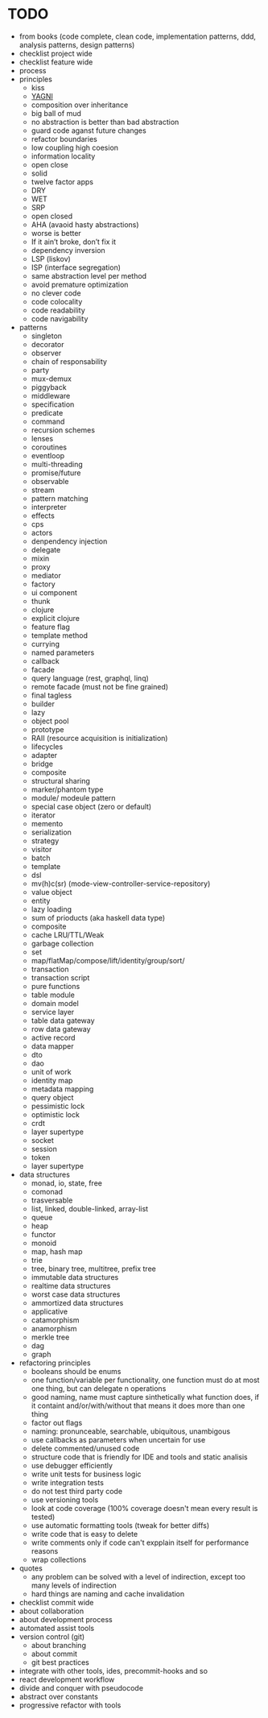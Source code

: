 # TODO

- from books (code complete, clean code, implementation patterns, ddd, analysis patterns, design patterns)
- checklist project wide
- checklist feature wide
- process
- principles
  - kiss
  - [YAGNI](https://en.wikipedia.org/wiki/You_aren%27t_gonna_need_it)
  - composition over inheritance
  - big ball of mud
  - no abstraction is better than bad abstraction
  - guard code aganst future changes
  - refactor boundaries
  - low coupling high coesion
  - information locality
  - open close
  - solid
  - twelve factor apps
  - DRY
  - WET
  - SRP
  - open closed
  - AHA (avaoid hasty abstractions)
  - worse is better
  - If it ain’t broke, don’t fix it
  - dependency inversion
  - LSP (liskov)
  - ISP (interface segregation)
  - same abstraction level per method
  - avoid premature optimization
  - no clever code
  - code colocality
  - code readability
  - code navigability
- patterns
  - singleton
  - decorator
  - observer
  - chain of responsability
  - party
  - mux-demux
  - piggyback
  - middleware
  - specification
  - predicate
  - command
  - recursion schemes
  - lenses
  - coroutines
  - eventloop
  - multi-threading
  - promise/future
  - observable
  - stream
  - pattern matching
  - interpreter
  - effects
  - cps
  - actors
  - denpendency injection
  - delegate
  - mixin
  - proxy
  - mediator
  - factory
  - ui component
  - thunk
  - clojure
  - explicit clojure
  - feature flag
  - template method
  - currying
  - named parameters
  - callback
  - facade
  - query language (rest, graphql, linq)
  - remote facade (must not be fine grained)
  - final tagless
  - builder
  - lazy
  - object pool
  - prototype
  - RAII (resource acquisition is initialization)
  - lifecycles
  - adapter
  - bridge
  - composite
  - structural sharing
  - marker/phantom type
  - module/ modeule pattern
  - special case object (zero or default)
  - iterator
  - memento
  - serialization
  - strategy
  - visitor
  - batch
  - template
  - dsl
  - mv(h)c(sr) (mode-view-controller-service-repository)
  - value object
  - entity
  - lazy loading
  - sum of prioducts (aka haskell data type)
  - composite
  - cache LRU/TTL/Weak
  - garbage collection
  - set
  - map/flatMap/compose/lift/identity/group/sort/
  - transaction
  - transaction script
  - pure functions
  - table module
  - domain model
  - service layer
  - table data gateway
  - row data gateway
  - active record
  - data mapper
  - dto
  - dao
  - unit of work
  - identity map
  - metadata mapping
  - query object
  - pessimistic lock
  - optimistic lock
  - crdt
  - layer supertype
  - socket
  - session
  - token
  - layer supertype
- data structures
  - monad, io, state, free
  - comonad
  - trasversable
  - list, linked, double-linked, array-list
  - queue
  - heap
  - functor
  - monoid
  - map, hash map
  - trie
  - tree, binary tree, multitree, prefix tree
  - immutable data structures
  - realtime data structures
  - worst case data structures
  - ammortized data structures
  - applicative
  - catamorphism
  - anamorphism
  - merkle tree
  - dag
  - graph
- refactoring principles
  - booleans should be enums
  - one function/variable per functionality, one function must do at most one thing, but can delegate n operations
  - good naming, name must capture sinthetically what function does, if it containt and/or/with/without that means it does more than one thing
  - factor out flags
  - naming: pronunceable, searchable, ubiquitous, unambigous
  - use callbacks as parameters when uncertain for use
  - delete commented/unused code
  - structure code that is friendly for IDE and tools and static analisis
  - use debugger efficiently
  - write unit tests for business logic
  - write integration tests
  - do not test third party code
  - use versioning tools
  - look at code coverage (100% coverage doesn't mean every result is tested)
  - use automatic formatting tools (tweak for better diffs)
  - write code that is easy to delete
  - write comments only if code can't expplain itself for performance reasons
  - wrap collections
- quotes
  - any problem can be solved with a level of indirection, except too many levels of indirection
  - hard things are naming and cache invalidation
- checklist commit wide
- about collaboration
- about development process
- automated assist tools
- version control (git)
  - about branching
  - about commit
  - git best practices
- integrate with other tools, ides, precommit-hooks and so
- react development workflow
- divide and conquer with pseudocode
- abstract over constants
- progressive refactor with tools
